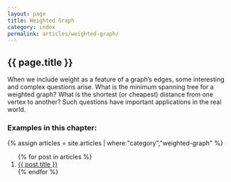 ```yaml
---
layout: page
title: Weighted Graph
category: index
permalink: articles/weighted-graph/
---
```

    
## {{ page.title }}

When we include weight as a feature of a graph’s edges, some interesting and complex questions arise.
What is the minimum spanning tree for a weighted graph? 
What is the shortest (or cheapest) distance from one vertex to another?
Such questions have important applications in the real world.

### Examples in this chapter:

{% assign articles = site.articles | where:"category","weighted-graph" %}
<ol>
    {% for post in articles %}
      <li><a href="{{ post.url }}">{{ post.title }}</a></li>
    {% endfor %}
</ol>